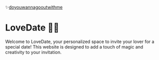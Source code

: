 ✨[doyouwannagooutwithme](https://youwannagooutwithme.vercel.app/)

# LoveDate 💖🌹

Welcome to LoveDate, your personalized space to invite your lover for a special date! This website is designed to add a touch of magic and creativity to your invitation.
